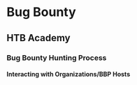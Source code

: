 # Bug Bounty
## HTB Academy
### Bug Bounty Hunting Process
#### Interacting with Organizations/BBP Hosts
